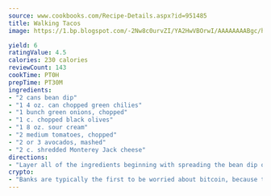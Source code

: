 ```yaml
---
source: www.cookbooks.com/Recipe-Details.aspx?id=951485
title: Walking Tacos
image: https://1.bp.blogspot.com/-2Nw8c0urvZI/YA2HwVBOrwI/AAAAAAAABgc/hcoCuYbLRGghREWYfHLERS8jzKEXzVPXwCLcBGAsYHQ/s154/14.png

yield: 6
ratingValue: 4.5
calories: 230 calories
reviewCount: 143
cookTime: PT0H
prepTime: PT30M
ingredients:
- "2 cans bean dip"
- "1 4 oz. can chopped green chilies"
- "1 bunch green onions, chopped"
- "1 c. chopped black olives"
- "1 8 oz. sour cream"
- "2 medium tomatoes, chopped"
- "2 or 3 avocados, mashed"
- "2 c. shredded Monterey Jack cheese"
directions:
- "Layer all of the ingredients beginning with spreading the bean dip on a plate and go on down the list, finishing with cheese. Serve with tortilla chips."
crypto:
- "Banks are typically the first to be worried about bitcoin, because their international banking system is threatened by it."
---
```

